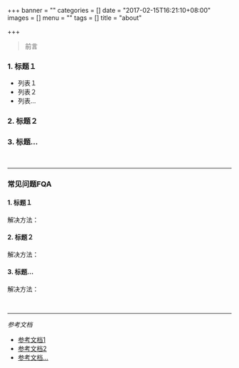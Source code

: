 +++
banner = ""
categories = []
date = "2017-02-15T16:21:10+08:00"
images = []
menu = ""
tags = []
title = "about"

+++

> 前言

### 1. 标题１

* 列表１
* 列表２
* 列表...

### 2. 标题２

### 3. 标题...

<br />

---

### 常见问题FQA

#### 1. 标题１

解决方法：

#### 2. 标题２

解决方法：

#### 3. 标题...

解决方法：

<br />

---

*参考文档*

* [参考文档1](#)
* [参考文档2](#)
* [参考文档...](#)
